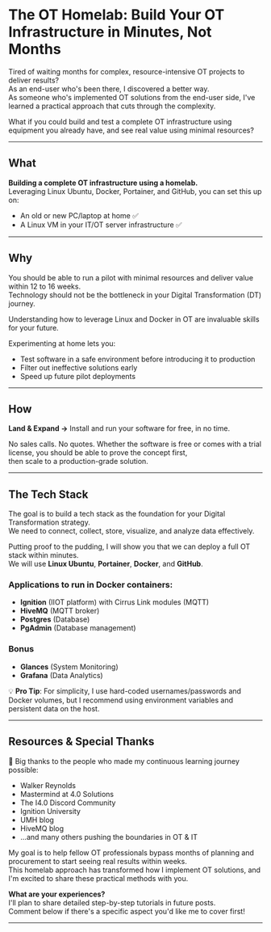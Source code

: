 # The OT Homelab: Build Your OT Infrastructure in Minutes, Not Months

Tired of waiting months for complex, resource-intensive OT projects to deliver results?  
As an end-user who's been there, I discovered a better way.  
As someone who's implemented OT solutions from the end-user side, I've learned a practical approach that cuts through the complexity.

What if you could build and test a complete OT infrastructure using equipment you already have, and see real value using minimal resources?

---

## What

**Building a complete OT infrastructure using a homelab.**  
Leveraging Linux Ubuntu, Docker, Portainer, and GitHub, you can set this up on:

- An old or new PC/laptop at home ✅
- A Linux VM in your IT/OT server infrastructure ✅ 

---

## Why

You should be able to run a pilot with minimal resources and deliver value within 12 to 16 weeks.  
Technology should not be the bottleneck in your Digital Transformation (DT) journey.

Understanding how to leverage Linux and Docker in OT are invaluable skills for your future.

Experimenting at home lets you:

- Test software in a safe environment before introducing it to production  
- Filter out ineffective solutions early  
- Speed up future pilot deployments  

---

## How

**Land & Expand →** Install and run your software for free, in no time.  

No sales calls. No quotes. Whether the software is free or comes with a trial license, you should be able to prove the concept first,  
then scale to a production-grade solution.

---

## The Tech Stack

The goal is to build a tech stack as the foundation for your Digital Transformation strategy.  
We need to connect, collect, store, visualize, and analyze data effectively.

Putting proof to the pudding, I will show you that we can deploy a full OT stack within minutes.  
We will use **Linux Ubuntu**, **Portainer**, **Docker**, and **GitHub**.

### Applications to run in Docker containers:

- **Ignition** (IIOT platform) with Cirrus Link modules (MQTT)  
- **HiveMQ** (MQTT broker)  
- **Postgres** (Database)  
- **PgAdmin** (Database management)  

### Bonus

- **Glances** (System Monitoring)  
- **Grafana** (Data Analytics)  

💡 **Pro Tip**: For simplicity, I use hard-coded usernames/passwords and Docker volumes, but I recommend using environment variables and persistent data on the host.

---

## Resources & Special Thanks

🙌 Big thanks to the people who made my continuous learning journey possible:

- Walker Reynolds  
- Mastermind at 4.0 Solutions  
- The I4.0 Discord Community  
- Ignition University  
- UMH blog  
- HiveMQ blog  
- …and many others pushing the boundaries in OT & IT  

My goal is to help fellow OT professionals bypass months of planning and procurement to start seeing real results within weeks.  
This homelab approach has transformed how I implement OT solutions, and I'm excited to share these practical methods with you.

**What are your experiences?**  
I'll plan to share detailed step-by-step tutorials in future posts.  
Comment below if there's a specific aspect you'd like me to cover first!

---

